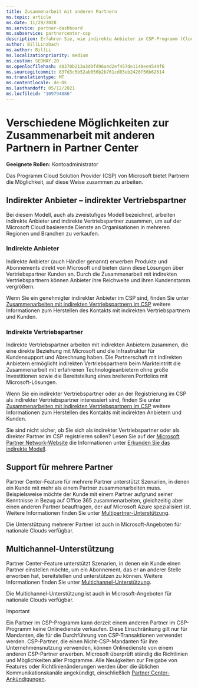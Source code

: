 ```yaml
---
title: Zusammenarbeit mit anderen Partnern
ms.topic: article
ms.date: 11/29/2020
ms.service: partner-dashboard
ms.subservice: partnercenter-csp
description: Erfahren Sie, wie indirekte Anbieter im CSP-Programm (Cloud Solution Provider) mit indirekten Handelspartnern zusammenarbeiten, und bestimmen Sie, welche Rolle für Sie am richtigen ist.
author: BillLinzbach
ms.author: BillLi
ms.localizationpriority: medium
ms.custom: SEOMAY.20
ms.openlocfilehash: d8370b213a3d0fd96a4d2ef457de1140ee4549f6
ms.sourcegitcommit: 837d3c5b52ab056b2b761cd85eb2426f56b62614
ms.translationtype: MT
ms.contentlocale: de-DE
ms.lasthandoff: 05/12/2021
ms.locfileid: "109794886"
---
```

# <a name="different-ways-you-can-work-with-other-partners-in-partner-center"></a>Verschiedene Möglichkeiten zur Zusammenarbeit mit anderen Partnern in Partner Center

**Geeignete Rollen:** Kontoadministrator

Das Programm Cloud Solution Provider (CSP) von Microsoft bietet Partnern die Möglichkeit, auf diese Weise zusammen zu arbeiten.

## <a name="indirect-provider-indirect-reseller-model"></a>Indirekter Anbieter – indirekter Vertriebspartner

Bei diesem Modell, auch als zweistufiges Modell bezeichnet, arbeiten indirekte Anbieter und indirekte Vertriebspartner zusammen, um auf der Microsoft Cloud basierende Dienste an Organisationen in mehreren Regionen und Branchen zu verkaufen.

### <a name="indirect-providers"></a>Indirekte Anbieter

Indirekte Anbieter (auch Händler genannt) erwerben Produkte und Abonnements direkt von Microsoft und bieten dann diese Lösungen über Vertriebspartner Kunden an. Durch die Zusammenarbeit mit indirekten Vertriebspartnern können Anbieter ihre Reichweite und ihren Kundenstamm vergrößern.

Wenn Sie ein genehmigter indirekter Anbieter im CSP sind, finden Sie unter [Zusammenarbeiten mit indirekten Vertriebspartnern im CSP](indirect-provider-tasks-in-partner-center.md) weitere Informationen zum Herstellen des Kontakts mit indirekten Vertriebspartnern und Kunden.

### <a name="indirect-resellers"></a>Indirekte Vertriebspartner

Indirekte Vertriebspartner arbeiten mit indirekten Anbietern zusammen, die eine direkte Beziehung mit Microsoft und die Infrastruktur für Kundensupport und Abrechnung haben. Die Partnerschaft mit indirekten Anbietern ermöglicht indirekten Vertriebspartnern beim Markteintritt die Zusammenarbeit mit erfahrenen Technologieanbietern ohne große Investitionen sowie die Bereitstellung eines breiteren Portfolios mit Microsoft-Lösungen.

Wenn Sie ein indirekter Vertriebspartner oder an der Registrierung im CSP als indirekter Vertriebspartner interessiert sind, finden Sie unter [Zusammenarbeiten mit indirekten Vertriebspartnern im CSP](indirect-reseller-tasks-in-partner-center.md) weitere Informationen zum Herstellen des Kontakts mit indirekten Anbietern und Kunden.

Sie sind nicht sicher, ob Sie sich als indirekter Vertriebspartner oder als direkter Partner im CSP registrieren sollen? Lesen Sie auf der [Microsoft Partner Network-Website](https://partner.microsoft.com) die Informationen unter [Erkunden Sie das indirekte Modell](https://partner.microsoft.com/cloud-solution-provider/indirect).

## <a name="multi-partner-support"></a>Support für mehrere Partner

Partner Center-Feature für mehrere Partner unterstützt Szenarien, in denen ein Kunde mit mehr als einem Partner zusammenarbeiten muss. Beispielsweise möchte der Kunde mit einem Partner aufgrund seiner Kenntnisse in Bezug auf Office 365 zusammenarbeiten, gleichzeitig aber einen anderen Partner beauftragen, der auf Microsoft Azure spezialisiert ist. Weitere Informationen finden Sie unter [Multipartner-Unterstützung](multipartner.md).

Die Unterstützung mehrerer Partner ist auch in Microsoft-Angeboten für nationale Clouds verfügbar.

## <a name="multi-channel-support"></a>Multichannel-Unterstützung

Partner Center-Feature unterstützt Szenarien, in denen ein Kunde einen Partner einstellen möchte, um ein Abonnement, das er an anderer Stelle erworben hat, bereitstellen und unterstützen zu können. Weitere Informationen finden Sie unter [Multichannel-Unterstützung](multichannel.md).

Die Multichannel-Unterstützung ist auch in Microsoft-Angeboten für nationale Clouds verfügbar.

> [!IMPORTANT]  
> Ein Partner im CSP-Programm kann derzeit einem anderen Partner im CSP-Programm keine Onlinedienste verkaufen. Diese Einschränkung gilt nur für Mandanten, die für die Durchführung von CSP-Transaktionen verwendet werden. CSP-Partner, die einen Nicht-CSP-Mandanten für ihre Unternehmensnutzung verwenden, können Onlinedienste von einem anderen CSP-Partner erwerben. Microsoft überprüft ständig die Richtlinien und Möglichkeiten aller Programme. Alle Neuigkeiten zur Freigabe von Features oder Richtlinienänderungen werden über die üblichen Kommunikationskanäle angekündigt, einschließlich [Partner Center-Ankündigungen](announcements/index.md).
